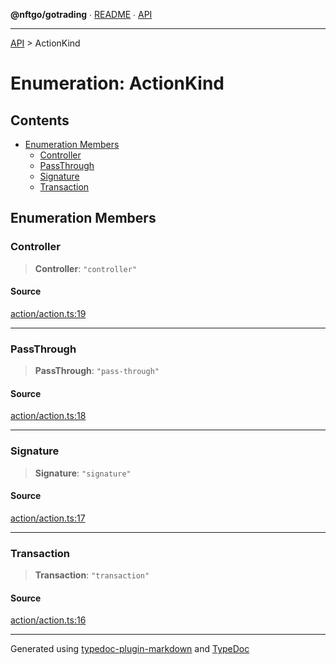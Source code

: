 **@nftgo/gotrading** ∙ [README](../README.md) ∙ [API](../exports.md)

***

[API](../exports.md) > ActionKind

# Enumeration: ActionKind

## Contents

- [Enumeration Members](ActionKind.md#enumeration-members)
  - [Controller](ActionKind.md#controller)
  - [PassThrough](ActionKind.md#passthrough)
  - [Signature](ActionKind.md#signature)
  - [Transaction](ActionKind.md#transaction)

## Enumeration Members

### Controller

> **Controller**: `"controller"`

#### Source

[action/action.ts:19](https://github.com/NFTGo/GoTrading/blob/1fa3b8d/src/types/action/action.ts#L19)

***

### PassThrough

> **PassThrough**: `"pass-through"`

#### Source

[action/action.ts:18](https://github.com/NFTGo/GoTrading/blob/1fa3b8d/src/types/action/action.ts#L18)

***

### Signature

> **Signature**: `"signature"`

#### Source

[action/action.ts:17](https://github.com/NFTGo/GoTrading/blob/1fa3b8d/src/types/action/action.ts#L17)

***

### Transaction

> **Transaction**: `"transaction"`

#### Source

[action/action.ts:16](https://github.com/NFTGo/GoTrading/blob/1fa3b8d/src/types/action/action.ts#L16)

***

Generated using [typedoc-plugin-markdown](https://www.npmjs.com/package/typedoc-plugin-markdown) and [TypeDoc](https://typedoc.org/)
